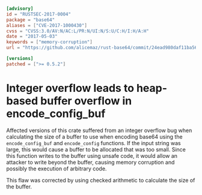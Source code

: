 ```toml
[advisory]
id = "RUSTSEC-2017-0004"
package = "base64"
aliases = ["CVE-2017-1000430"]
cvss = "CVSS:3.0/AV:N/AC:L/PR:N/UI:N/S:U/C:H/I:H/A:H"
date = "2017-05-03"
keywords = ["memory-corruption"]
url = "https://github.com/alicemaz/rust-base64/commit/24ead980daf11ba563e4fb2516187a56a71ad319"

[versions]
patched = [">= 0.5.2"]
```

# Integer overflow leads to heap-based buffer overflow in encode_config_buf

Affected versions of this crate suffered from an integer overflow bug when
calculating the size of a buffer to use when encoding base64 using the
`encode_config_buf` and `encode_config` functions.  If the input string
was large, this would cause a buffer to be allocated that was too small.
Since this function writes to the buffer using unsafe code, it would
allow an attacker to write beyond the buffer, causing memory corruption
and possibly the execution of arbitrary code.

This flaw was corrected by using checked arithmetic to calculate
the size of the buffer.
